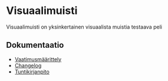 # Visuaalimuisti

Visuaalimuisti on yksinkertainen visuaalista muistia testaava peli


## Dokumentaatio

- [Vaatimusmäärittely](https://github.com/realtalin/ot-harjoitustyo/blob/master/dokumentaatio/vaatimusmaarittely.md)
- [Changelog](https://github.com/realtalin/ot-harjoitustyo/blob/master/dokumentaatio/changelog.md)
- [Tuntikirjanpito](https://github.com/realtalin/ot-harjoitustyo/blob/master/dokumentaatio/tuntikirjanpito.md)
